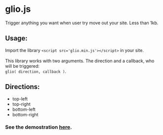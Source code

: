 # glio.js
Trigger anything you want when user try move out your site. Less than 1kb.

## Usage:
Import the library ```<script src='glio.min.js'></script>``` in your site.<br><br>
This library works with two arguments. The direction and a callback, who will be triggered: <br>
```glio( direction, callback )```.

## Directions:
* top-left
* top-right
* bottom-left
* bottom-right

### See the demostration <a href="http://luisvinicius167.github.io/gliojs/"> here</a>.
